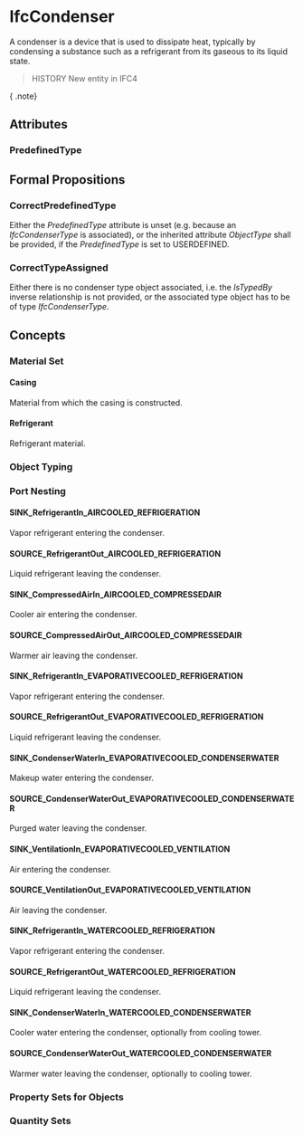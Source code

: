 # IfcCondenser

A condenser is a device that is used to dissipate heat, typically by condensing a substance such as a refrigerant from its gaseous to its liquid state.

> HISTORY New entity in IFC4

{ .note}
>

## Attributes

### PredefinedType


## Formal Propositions

### CorrectPredefinedType
Either the _PredefinedType_ attribute is unset (e.g. because an _IfcCondenserType_ is associated), or the inherited attribute _ObjectType_ shall be provided, if the _PredefinedType_ is set to USERDEFINED.

### CorrectTypeAssigned
Either there is no condenser type object associated, i.e. the _IsTypedBy_ inverse relationship is not provided, or the associated type object has to be of type _IfcCondenserType_.

## Concepts

### Material Set



#### Casing

Material from which the casing is constructed.

#### Refrigerant

Refrigerant material.

### Object Typing



### Port Nesting



#### SINK_RefrigerantIn_AIRCOOLED_REFRIGERATION

Vapor refrigerant entering the condenser.

#### SOURCE_RefrigerantOut_AIRCOOLED_REFRIGERATION

Liquid refrigerant leaving the condenser.

#### SINK_CompressedAirIn_AIRCOOLED_COMPRESSEDAIR

Cooler air entering the condenser.

#### SOURCE_CompressedAirOut_AIRCOOLED_COMPRESSEDAIR

Warmer air leaving the condenser.

#### SINK_RefrigerantIn_EVAPORATIVECOOLED_REFRIGERATION

Vapor refrigerant entering the condenser.

#### SOURCE_RefrigerantOut_EVAPORATIVECOOLED_REFRIGERATION

Liquid refrigerant leaving the condenser.

#### SINK_CondenserWaterIn_EVAPORATIVECOOLED_CONDENSERWATER

Makeup water entering the condenser.

#### SOURCE_CondenserWaterOut_EVAPORATIVECOOLED_CONDENSERWATER

Purged water leaving the condenser.

#### SINK_VentilationIn_EVAPORATIVECOOLED_VENTILATION

Air entering the condenser.

#### SOURCE_VentilationOut_EVAPORATIVECOOLED_VENTILATION

Air leaving the condenser.

#### SINK_RefrigerantIn_WATERCOOLED_REFRIGERATION

Vapor refrigerant entering the condenser.

#### SOURCE_RefrigerantOut_WATERCOOLED_REFRIGERATION

Liquid refrigerant leaving the condenser.

#### SINK_CondenserWaterIn_WATERCOOLED_CONDENSERWATER

Cooler water entering the condenser, optionally from cooling tower.

#### SOURCE_CondenserWaterOut_WATERCOOLED_CONDENSERWATER

Warmer water leaving the condenser, optionally to cooling tower.

### Property Sets for Objects



### Quantity Sets



